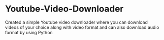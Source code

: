 # Youtube-Video-Downloader
Created a simple Youtube video downloader where you can download videos of your choice along with video format and can also download audio format by using Python 
